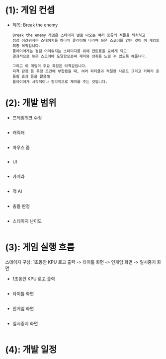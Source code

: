 # (1): 게임 컨셉
* 제목: Break the enemy
  ```
  Break the enemy 게임은 스테이지 별로 나오는 여러 종류의 적들을 퇴치하고 
  점점 어려워지는 스테이지를 하나씩 클리어해 나가며 높은 스코어를 얻는 것이 이 게임의 최종 목적입니다. 
  플레이어게는 점점 어려워지는 스테이지를 위해 컨트롤을 요하게 되고 
  결과적으로 높은 스코어에 도달함으로써 재미와 성취를 느낄 수 있도록 해줍니다.

  그리고 이 게임의 주요 특징은 타격감입니다. 
  피격 판정 등 특정 조건에 부합됐을 때, 여러 파티클과 적절한 사운드 그리고 카메라 흔들림 효과 등을 활용해 
  플레이어게 시각적이나 청각적으로 재미를 주는 것입니다.
  ```

# (2): 개발 범위
* 프레임워크 수정
  ```
  ```
* 캐릭터
  ```
  ```
* 마우스 줌
  ```
  ```
* UI
  ```
  ```
* 카메라
  ```
  ```
* 적 AI
  ```
  ```
* 충돌 판정
  ```
  ```
* 스테이지 난이도
  ```
  ```

# (3): 게임 실행 흐름
스테이지 구성: 1초동안 KPU 로고 출력 -> 타이틀 화면 -> 인게임 화면 -> 일시중지 화면
* 1초동안 KPU 로고 출력
  ```
  ```
* 타이틀 화면
  ```
  ```
* 인게임 화면
  ```
  ```
* 일시중지 화면
  ```
  ```

# (4): 개발 일정
